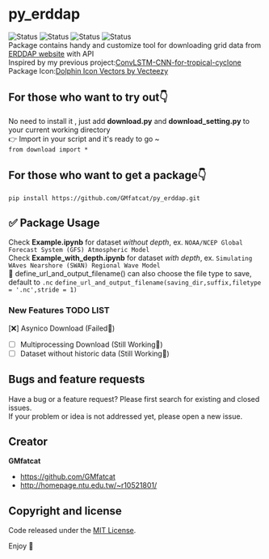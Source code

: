 # py_erddap
![Status](https://img.shields.io/badge/xarray-needed-brightgreen)
![Status](https://img.shields.io/badge/netCDF4-needed-brightgreen)
![Status](https://img.shields.io/badge/requests-needed-critical)
![Status](https://img.shields.io/badge/aiohttp-needed-brightgreen)  
Package contains handy and customize tool for downloading grid data from [ERDDAP website](https://pae-paha.pacioos.hawaii.edu/erddap/griddap) with API  
Inspired by my previous project:[ConvLSTM-CNN-for-tropical-cyclone](https://github.com/GMfatcat/ConvLSTM-CNN-for-tropical-cyclone)  
Package Icon:<a href="https://www.vecteezy.com/free-vector/dolphin-icon">Dolphin Icon Vectors by Vecteezy</a>

## For those who want to try out:point_down: ##  
No need to install it , just add **download.py** and **download_setting.py** to your current working directory  
:point_right: Import in your script and it's ready to go ~  
`
from download import *
`

## For those who want to get a package:point_down: ## 
`
pip install https://github.com/GMfatcat/py_erddap.git
`

## :white_check_mark: Package Usage ##
Check **Example.ipynb** for dataset *without depth*, ex. `NOAA/NCEP Global Forecast System (GFS) Atmospheric Model`  
Check **Example_with_depth.ipynb** for dataset *with depth*, ex. `Simulating WAves Nearshore (SWAN) Regional Wave Model`  
:orange_book: define_url_and_output_filename() can also choose the file type to save, default to `.nc` 
`define_url_and_output_filename(saving_dir,suffix,filetype = '.nc',stride = 1)`

### New Features TODO LIST
[:x:] Asynico Download (Failed:bug:)
- [ ] Multiprocessing Download (Still Working:bicyclist:)
- [ ] Dataset without historic data (Still Working:bicyclist:)

## Bugs and feature requests

Have a bug or a feature request? Please first search for existing and closed issues.  
If your problem or idea is not addressed yet, please open a new issue.  


## Creator

**GMfatcat**

- <https://github.com/GMfatcat>
- <http://homepage.ntu.edu.tw/~r10521801/>


## Copyright and license

Code released under the [MIT License](https://reponame/blob/master/LICENSE).

Enjoy :metal:
